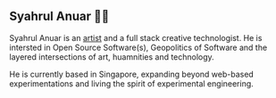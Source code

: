 ## Syahrul Anuar 👋🏾

Syahrul Anuar is an [artist](https://syahrulanuar.org) and a full stack creative technologist. He is intersted in Open Source Software(s), Geopolitics of Software and the layered intersections of art, huamnities and technology.

He is currently based in Singapore, expanding beyond web-based experimentations and living the spirit of experimental engineering. 
